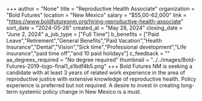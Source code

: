 +++
author = "None"
title = "Reproductive Health Associate"
organization = "Bold Futures"
location = "New Mexico"
salary = "$55,00-62,000"
link = "https://www.boldfuturesnm.org/hiring-reproductive-health-associate"
sort_date = "2024-05-26"
created_at = "May 26, 2024"
closing_date = "June 2, 2024"
a_job_type = ["Full Time"]
b_benefits = ["Paid Leave","Retirement","General Benefits","Paid Vacation","Health Insurance","Dental","Vision","Sick time","Professional development","Life insurance","paid time off","and 10 paid holidays"]
c_feedback = ""
aa_degrees_required = "No degree required"
thumbnail = "../../images/Bold-Futures-2019-logo-final1_e1bdf4b5.png"
+++
Bold Futures NM is seeking a candidate with at least 3 years of related work experience in the area of reproductive justice with extensive knowledge of reproductive health. Policy experience is preferred but not required. A desire to invest in creating long-term systemic policy change in New Mexico is a must. 